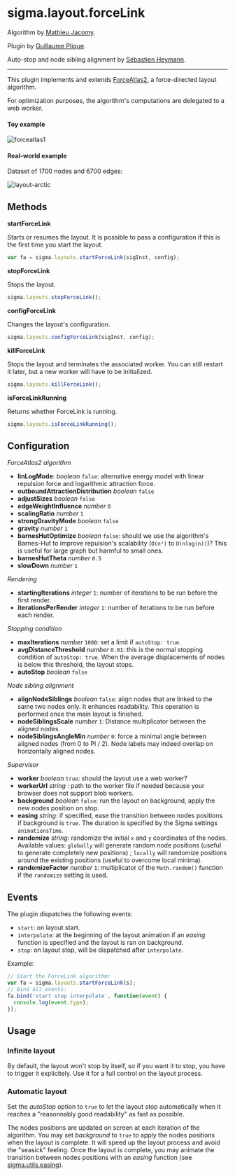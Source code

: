sigma.layout.forceLink
========================

Algorithm by [Mathieu Jacomy](https://github.com/jacomyma).

Plugin by [Guillaume Plique](https://github.com/Yomguithereal).

Auto-stop and node sibling alignment by [Sébastien Heymann](https://github.com/sheymann).

---

This plugin implements and extends [ForceAtlas2](http://www.plosone.org/article/info%3Adoi%2F10.1371%2Fjournal.pone.0098679), a force-directed layout algorithm.

For optimization purposes, the algorithm's computations are delegated to a web worker.

#### Toy example

![forceatlas1](https://github.com/Linkurious/linkurious.js/wiki/media/forceatlas1.gif)

#### Real-world example

Dataset of 1700 nodes and 6700 edges:

![layout-arctic](https://github.com/Linkurious/linkurious.js/wiki/media/layout-arctic.gif)

## Methods

**startForceLink**

Starts or resumes the layout. It is possible to pass a configuration if this is the first time you start the layout.

```js
var fa = sigma.layouts.startForceLink(sigInst, config);
```

**stopForceLink**

Stops the layout.

```js
sigma.layouts.stopForceLink();
```

**configForceLink**

Changes the layout's configuration.

```js
sigma.layouts.configForceLink(sigInst, config);
```

**killForceLink**

Stops the layout and terminates the associated worker. You can still restart it later, but a new worker will have to be initialized.

```js
sigma.layouts.killForceLink();
```

**isForceLinkRunning**

Returns whether ForceLink is running.

```js
sigma.layouts.isForceLinkRunning();
```

## Configuration

*ForceAtlas2 algorithm*

* **linLogMode**: *boolean* `false`: alternative energy model with linear repulsion force and logarithmic attraction force.
* **outboundAttractionDistribution** *boolean* `false`
* **adjustSizes** *boolean* `false`
* **edgeWeightInfluence** *number* `0`
* **scalingRatio** *number* `1`
* **strongGravityMode** *boolean* `false`
* **gravity** *number* `1`
* **barnesHutOptimize** *boolean* `false`: should we use the algorithm's Barnes-Hut to improve repulsion's scalability (`O(n²)` to `O(nlog(n))`)? This is useful for large graph but harmful to small ones.
* **barnesHutTheta** *number* `0.5`
* **slowDown** *number* `1`

*Rendering*

* **startingIterations** *integer* `1`: number of iterations to be run before the first render.
* **iterationsPerRender** *integer* `1`: number of iterations to be run before each render.

*Stopping condition*

* **maxIterations** *number* `1000`: set a limit if `autoStop: true`.
* **avgDistanceThreshold** *number* `0.01`: this is the normal stopping condition of `autoStop: true`. When the average displacements of nodes is below this threshold, the layout stops.
* **autoStop** *boolean* `false`

*Node sibling alignment*

* **alignNodeSiblings** *boolean* `false`: align nodes that are linked to the same two nodes only. It enhances readability. This operation is performed once the main layout is finished.
* **nodeSiblingsScale** *number* `1`: Distance multiplicator between the aligned nodes.
* **nodeSiblingsAngleMin** *number* `0`: force a minimal angle between aligned nodes (from 0 to PI / 2). Node labels may indeed overlap on horizontally aligned nodes.

*Supervisor*

* **worker** *boolean* `true`: should the layout use a web worker?
* **workerUrl** *string* : path to the worker file if needed because your browser does not support blob workers.
* **background** *boolean* `false`: run the layout on background, apply the new nodes position on stop.
* **easing** *string*: if specified, ease the transition between nodes positions if background is `true`. The duration is specified by the Sigma settings `animationsTime`.
* **randomize** *string*: randomize the initial `x` and `y` coordinates of the nodes. Available values: `globally` will generate random node positions (useful to generate completely new positions) ; `locally` will randomize positions around the existing positions (useful to overcome local minima).
* **randomizeFactor** *number* `1`: multiplicator of the `Math.random()` function if the `randomize` setting is used.

## Events

The plugin dispatches the following events:

- `start`: on layout start.
- `interpolate`: at the beginning of the layout animation if an *easing* function is specified and the layout is ran on background.
- `stop`: on layout stop, will be dispatched after `interpolate`.

Example:

```js
// Start the ForceLink algorithm:
var fa = sigma.layouts.startForceLink(s);
// Bind all events:
fa.bind('start stop interpolate', function(event) {
  console.log(event.type);
});
```

## Usage

### Infinite layout

By default, the layout won't stop by itself, so if you want it to stop, you have to trigger it explicitely. Use it for a full control on the layout process.

### Automatic layout

Set the *autoStop* option to `true` to let the layout stop automatically when it reaches a "reasonnably good readability" as fast as possible.

The nodes positions are updated on screen at each iteration of the algorithm. You may set *background* to `true` to apply the nodes positions when the layout is complete. It will speed up the layout process and avoid the "seasick" feeling. Once the layout is complete, you may animate the transition between nodes positions with an *easing* function (see [sigma.utils.easing](../../src/utils/sigma.utils.js)).
